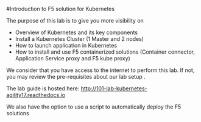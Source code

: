 #Introduction to F5 solution for Kubernetes

The purpose of this lab is to give you more visibility on

* Overview of Kubernetes and its key components
* Install a Kubernetes Cluster (1 Master and 2 nodes)
* How to launch application in Kubernetes
* How to install and use F5 containerized solutions (Container connector, Application Service proxy and F5 kube proxy)

We consider that you have access to the internet to perform this lab. If not, you may review the pre-requisites about our lab setup .

The lab guide is hosted here: http://101-lab-kubernetes-agility17.readthedocs.io

We also have the option to use a script to automatically deploy the F5 solutions
